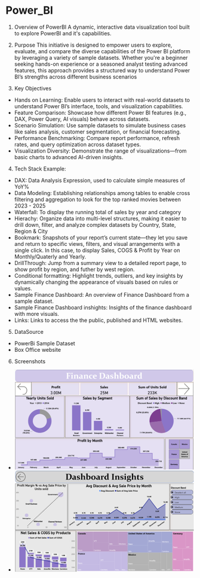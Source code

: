 # Power_BI
1. Overview of PowerBI
A dynamic, interactive data visualization tool built to explore PowerBI and it's capabilities.

3. Purpose
This initiative is designed to empower users to explore, evaluate, and compare the diverse capabilities of the Power BI platform by leveraging a variety of sample datasets. Whether you're a beginner seeking hands-on experience or a seasoned analyst testing advanced features, this approach provides a structured way to understand Power BI’s strengths across different business scenarios

4. Key Objectives
- Hands on Learning: Enable users to interact with real-world datasets to understand Power BI’s interface, tools, and visualization capabilities.
- Feature Comparison: Showcase how different Power BI features (e.g., DAX, Power Query, AI visuals) behave across datasets.
- Scenario Simulation: Use sample datasets to simulate business cases like sales analysis, customer segmentation, or financial forecasting.
- Performance Benchmarking: Compare report performance, refresh rates, and query optimization across dataset types.
- Visualization Diversity: Demonstrate the range of visualizations—from basic charts to advanced AI-driven insights.

4. Tech Stack
Example:
- DAX: Data Analysis Expression, used to calculate simple measures of YoY%
- Data Modeling: Establishing relationships among tables to enable cross filtering and aggregation to look for the top ranked movies between 2023 - 2025
- Waterfall: To display the running total of sales by year and category
- Hierachy: Organize data into multi-level structures, making it easier to drill down, filter, and analyze complex datasets by Country, State, Region & City 
- Bookmark: Snapshots of your report’s current state—they let you save and return to specific views, filters, and visual arrangements with a single click. In this case, to display Sales, COGS & Profit by Year on Monthly/Quaterly and Yearly.
- DrillThrough: Jump from a summary view to a detailed report page, to show profit by region, and futher by west region.
- Conditional formatting: Highlight trends, outliers, and key insights by dynamically changing the appearance of visuals based on rules or values.
- Sample Finance Dashboard: An overview of Finance Dashboard from a sample dataset.
- Sample Finance Dashboard inshights: Insights of the finance dashboard with more visuals.
- Links: Links to access the the public, published and HTML websites.

5. DataSource
- PowerBi Sample Dataset
- Box Office website

6. Screenshots
- ![Alt text](https://github.com/Pramod-M-Nair/Power_BI/blob/main/Finance_Dashboard.png)
- ![Dashboard Preview](https://github.com/Pramod-M-Nair/Power_BI/blob/main/Insights_Dashboard.png)
